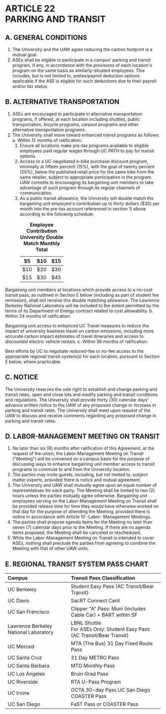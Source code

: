 # ARTICLE 22 <br> PARKING AND TRANSIT 

## A. GENERAL CONDITIONS

1. The University and the UAW agree reducing the carbon footprint is a mutual goal.
2. ASEs shall be eligible to participate in a campus' parking and transit program, if any, in accordance with the provisions of each location's program on the same basis as similarly-situated employees. This includes, but is not limited to, pretax/payroll deduction options applicable if the ASE is eligible for such deductions due to their payroll and/or tax status.

## B. ALTERNATIVE TRANSPORTATION

1. ASEs are encouraged to participate in alternative transportation programs, if offered, at each location including shuttles, public transportation, bicycle programs, carpool programs and other alternative transportation programs.
2. The University shall move toward enhanced transit programs as follows:
a. Within 12 months of ratification:
    1) Ensure all locations make pre-tax programs available to eligible employees paid regular wages through UC PATH to pay for transit options.
    2) Access to a UC-negotiated e-bike purchase discount program, minimally at fifteen percent (15%), with the goal of twenty percent (20%), below the published retail price for the same bike from the same retailer, subject to appropriate participation in the program. UAW commits to encouraging its bargaining unit members to take advantage of such program through its regular channels of communication.
    3) As a public transit allowance, the University will double match the bargaining unit employee's contribution up to thirty dollars (\$30) per month into the pre-tax account referenced in section 1) above according to the following schedule:
        <table>
            <caption><b>Employee Contribution University Double Match Monthly Total</b></caption>
            <thead>
                <tr>
                    <th>$5</th>
                    <th>$10</th>
                    <th>$15</th>
                </tr>
            </thead>
            <tbody>
                <tr>
                    <td>$10</td>
                    <td>$20</td>
                    <td>$30</td>
                </tr>
                <tr>
                    <td>$15</td>
                    <td>$30</td>
                    <td>$45</td>
                </tr>
            </tbody>
        </table>


Bargaining unit members at locations which provide access to a no-cost transit pass, as outlined in Section E below (including as part of student fee remission), shall not receive this double matching allowance. The Lawrence Berkeley National Laboratory will be included to the extent permitted by the terms of its Department of Energy contract related to cost allowability.
b. Within 24 months of ratification:

Bargaining unit access to enhanced UC Travel measures to reduce the impact of university business travel on carbon emissions, including more accurate carbon impact estimates of travel itineraries and access to discounted electric vehicle rentals.
c. Within 36 months of ratification:

Best efforts by UC to negotiate reduced-fee or no-fee access to the appropriate regional transit system(s) for each location, pursuant to Section E below, where practicable.

## C. NOTICE

The University reserves the sole right to establish and change parking and transit rates, open and close lots and modify parking and transit conditions and regulations. The University shall provide thirty (30) calendar days' advance written notice to the UAW of any proposed change or increase in parking and transit rates. The University shall meet upon request of the UAW to discuss and receive comments regarding any proposed change in parking and transit rates.

## D. LABOR-MANAGEMENT MEETING ON TRANSIT

1. No later than six (6) months after ratification of this Agreement, at the request of the union, the Labor-Management Meeting on Transit ("Meeting") will be convened on a campus basis for the purpose of discussing ways to enhance bargaining unit member access to transit programs to commute to and from the University location.
2. The parties may invite guests, including, but not limited to, subject matter experts, provided there is notice and mutual agreement.
3. The University and UAW shall mutually agree upon an equal number of representatives for each party. The Meeting shall be limited to two (2) hours unless the parties mutually agree otherwise. Bargaining unit employees serving on the Labor-Management Meeting on Transit shall be provided release time for time they would have otherwise worked on that day for the purpose of attending the Meeting, provided there is notice in accordance with Article 10 -Labor- Management Meetings.
4. The parties shall propose agenda items for the Meeting no later than seven (7) calendar days prior to the Meeting. If there are no agenda items proposed, the Meeting shall be canceled or rescheduled.
5. While the Labor-Management Meeting on Transit is intended to cover ASEs, nothing shall preclude the parties from agreeing to combine the Meeting with that of other UAW units.

## E. REGIONAL TRANSIT SYSTEM PASS CHART

| Campus | Transit Pass Classification |
| :--- | :--- |
| UC Berkeley | Student Easy Pass (AC Transit/Bear Transit) |
| UC Davis | SacRT Connect Card |
| UC San Francisco | Clipper "A" Pass: Muni (includes Cable Car) + BART within SF |
| Lawrence Berkeley National Laboratory | LBNL Shuttle <br> For ASEs Only: Student Easy Pass (AC Transit/Bear Transit) |
| UC Merced | MTA (The Bus) 31 Day Fixed Route Pass |
| UC Santa Cruz | 31 Day METRO Pass |
| UC Santa Barbara | MTD Monthly Pass |
| UC Los Angeles | Bruin Grad Pass |
| UC Riverside | RTA U-Pass Program |
| UC Irvine | OCTA 30-day Pass UC San Diego COASTER Pass |
| UC San Diego | FaST Pass or COASTER Pass |

